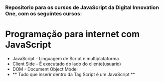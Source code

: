### Repositorio para os cursos de JavaScript da Digital Innovation One, com os seguintes cursos:
# Programação para internet com JavaScript
- JavaScript - Linguagem de Script e multiplataforma
- Client Side - É executado do lado do cliente(usuario)
- DOM - Document Object Model
- ** Tudo que inserir dentro da Tag Script é um JavaScript **
